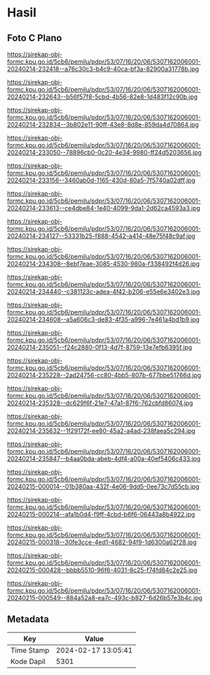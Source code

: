 # Hasil

## Foto C Plano

https://sirekap-obj-formc.kpu.go.id/5cb6/pemilu/pdpr/53/07/16/20/06/5307162006001-20240214-232418--a76c30c3-b4c9-40ca-bf3a-82900a31778b.jpg

https://sirekap-obj-formc.kpu.go.id/5cb6/pemilu/pdpr/53/07/16/20/06/5307162006001-20240214-232643--b56f57f8-5cbd-4b56-82e8-1d483f12c90b.jpg

https://sirekap-obj-formc.kpu.go.id/5cb6/pemilu/pdpr/53/07/16/20/06/5307162006001-20240214-232834--3b802e11-90ff-43e8-8d8e-859da4d70864.jpg

https://sirekap-obj-formc.kpu.go.id/5cb6/pemilu/pdpr/53/07/16/20/06/5307162006001-20240214-233050--78896cb0-0c20-4e34-9980-ff24d5203656.jpg

https://sirekap-obj-formc.kpu.go.id/5cb6/pemilu/pdpr/53/07/16/20/06/5307162006001-20240214-233156--3460ab0d-1165-430d-80a5-7f5740a02dff.jpg

https://sirekap-obj-formc.kpu.go.id/5cb6/pemilu/pdpr/53/07/16/20/06/5307162006001-20240214-233613--ce4dbe84-1e40-4099-9da1-2d62ca4593a3.jpg

https://sirekap-obj-formc.kpu.go.id/5cb6/pemilu/pdpr/53/07/16/20/06/5307162006001-20240214-234127--53331b25-f888-4542-a414-48e75f48c9af.jpg

https://sirekap-obj-formc.kpu.go.id/5cb6/pemilu/pdpr/53/07/16/20/06/5307162006001-20240214-234308--8ebf7eae-3085-4530-980a-f338492f4d26.jpg

https://sirekap-obj-formc.kpu.go.id/5cb6/pemilu/pdpr/53/07/16/20/06/5307162006001-20240214-234440--c381123c-adea-4f42-b206-e55e6e3402e3.jpg

https://sirekap-obj-formc.kpu.go.id/5cb6/pemilu/pdpr/53/07/16/20/06/5307162006001-20240214-234608--a5a606c3-de83-4f35-a996-7e461a4bd1b9.jpg

https://sirekap-obj-formc.kpu.go.id/5cb6/pemilu/pdpr/53/07/16/20/06/5307162006001-20240214-235051--f24c2880-0f13-4d7f-8759-13e7efb6395f.jpg

https://sirekap-obj-formc.kpu.go.id/5cb6/pemilu/pdpr/53/07/16/20/06/5307162006001-20240214-235228--2ad24756-cc80-4bb5-807b-677bbe51766d.jpg

https://sirekap-obj-formc.kpu.go.id/5cb6/pemilu/pdpr/53/07/16/20/06/5307162006001-20240214-235328--dc629f6f-21e7-47a1-87f6-762cbfd86074.jpg

https://sirekap-obj-formc.kpu.go.id/5cb6/pemilu/pdpr/53/07/16/20/06/5307162006001-20240214-235632--1f29172f-ee80-45a2-a4ad-238faea5c294.jpg

https://sirekap-obj-formc.kpu.go.id/5cb6/pemilu/pdpr/53/07/16/20/06/5307162006001-20240214-235847--b4aa0bda-abeb-4df4-a00a-40ef5406c433.jpg

https://sirekap-obj-formc.kpu.go.id/5cb6/pemilu/pdpr/53/07/16/20/06/5307162006001-20240215-000014--01b380aa-432f-4e06-9dd5-0ee73c7d55cb.jpg

https://sirekap-obj-formc.kpu.go.id/5cb6/pemilu/pdpr/53/07/16/20/06/5307162006001-20240215-000214--afa1b0d4-f9ff-4cbd-b6f6-06443a8b4922.jpg

https://sirekap-obj-formc.kpu.go.id/5cb6/pemilu/pdpr/53/07/16/20/06/5307162006001-20240215-000318--30fe3cce-4ed1-4682-94f9-1d6300a62f28.jpg

https://sirekap-obj-formc.kpu.go.id/5cb6/pemilu/pdpr/53/07/16/20/06/5307162006001-20240215-000428--bbbb5510-96f6-4031-8c25-f74fd84c2e25.jpg

https://sirekap-obj-formc.kpu.go.id/5cb6/pemilu/pdpr/53/07/16/20/06/5307162006001-20240215-000549--884a52a8-ea7c-493c-b827-6d26b57e3b4c.jpg


## Metadata

| Key        | Value               |
| ---------- | ------------------- |
| Time Stamp | 2024-02-17 13:05:41 |
| Kode Dapil | 5301                |



